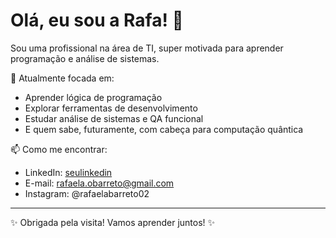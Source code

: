 # Olá, eu sou a Rafa! 👋

Sou uma profissional na área de TI, super motivada para aprender programação e análise de sistemas.

🚀 Atualmente focada em:

- Aprender lógica de programação
- Explorar ferramentas de desenvolvimento
- Estudar análise de sistemas e QA funcional
- E quem sabe, futuramente, com cabeça para computação quântica

📫 Como me encontrar:

- LinkedIn: [seulinkedin](https://www.linkedin.com/in/rafaela-barreto02/)
- E-mail: rafaela.obarreto@gmail.com
- Instagram: @rafaelabarreto02

---

✨ Obrigada pela visita! Vamos aprender juntos! ✨


<!---
RafaelaBarreto/RafaelaBarreto is a ✨ special ✨ repository because its `README.md` (this file) appears on your GitHub profile.
You can click the Preview link to take a look at your changes.
--->
